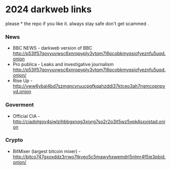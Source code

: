 # 2024 darkweb links
please * the repo if you like it.
always stay safe don't get scammed .

###  News
-   BBC NEWS - darkweb version of BBC http://p53lf57qovyuvwsc6xnrppyply3vtqm7l6pcobkmyqsiofyeznfu5uqd.onion
- Pro publica - Leaks and investigative journalism http://p53lf57qovyuvwsc6xnrppyply3vtqm7l6pcobkmyqsiofyeznfu5uqd.onion/
- Rise Up - http://vww6ybal4bd7szmgncyruucpgfkqahzddi37ktceo3ah7ngmcopnpyyd.onion

### Goverment

- Official CIA -   http://ciadotgov4sjwlzihbbgxnqg3xiyrg7so2r2o3lt5wz5ypk4sxyjstad.onion

### Crypto

- BitMixer (largest bitcoin mixer) - http://bitco747gxoxddz3rrwo7tkyeo5c5mawyhxwemdrl5nlmr4f5ie3pbid.onion/

